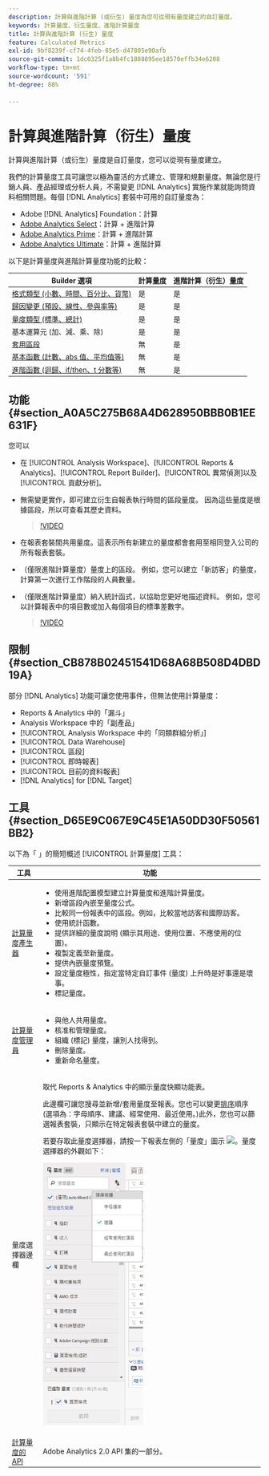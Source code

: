 ```yaml
---
description: 計算與進階計算 (或衍生) 量度為您可從現有量度建立的自訂量度。
keywords: 計算量度、衍生量度、進階計算量度
title: 計算與進階計算 (衍生) 量度
feature: Calculated Metrics
exl-id: 9bf8239f-cf74-4feb-85e5-d47805e90afb
source-git-commit: 1dc0325f1a8b4fc1888895ee18570effb34e6208
workflow-type: tm+mt
source-wordcount: '591'
ht-degree: 88%

---
```


# 計算與進階計算（衍生）量度

計算與進階計算（或衍生）量度是自訂量度，您可以從現有量度建立。

我們的計算量度工具可讓您以極為靈活的方式建立、管理和規劃量度。無論您是行銷人員、產品經理或分析人員，不需變更 [!DNL Analytics] 實施作業就能詢問資料相關問題。每個 [!DNL Analytics] 套裝中可用的自訂量度為：

* Adobe [!DNL Analytics] Foundation：計算
* [Adobe Analytics Select](https://www.adobe.com/tw/data-analytics-cloud/analytics/select.html)：計算 + 進階計算
* [Adobe Analytics Prime](https://www.adobe.com/tw/data-analytics-cloud/analytics.htmlanalytics/prime.html)：計算 + 進階計算
* [Adobe Analytics Ultimate](https://www.adobe.com/tw/data-analytics-cloud/analytics/ultimate.html)：計算 + 進階計算

以下是計算量度與進階計算量度功能的比較：

| Builder 選項 | 計算量度 | 進階計算（衍生）量度 |
|---|---|---|
| [格式類型 (小數、時間、百分比、貨幣)](/help/components/c-calcmetrics/c-workflow/cm-workflow/c-build-metrics/cm-build-metrics.md) | 是 | 是 |
| [歸因變更 (預設、線性、參與率等)](/help/components/c-calcmetrics/c-workflow/cm-workflow/c-build-metrics/m-metric-type-alloc.md) | 是 | 是 |
| [量度類型 (標準、總計)](/help/components/c-calcmetrics/c-workflow/cm-workflow/c-build-metrics/m-metric-type-alloc.md) | 是 | 是 |
| 基本運算元 (加、減、乘、除) | 是 | 是 |
| [套用區段](/help/components/c-calcmetrics/c-workflow/cm-workflow/c-build-metrics/metrics-with-segments.md) | 無 | 是 |
| [基本函數 (計數、abs 值、平均值等)](/help/components/c-calcmetrics/cm-reference/cm-functions.md) | 無 | 是 |
| [進階函數 (迴歸、if/then、t 分數等)](/help/components/c-calcmetrics/cm-reference/cm-adv-functions.md) | 無 | 是 |

## 功能 {#section_A0A5C275B68A4D628950BBB0B1EE631F}

您可以

* 在 [!UICONTROL Analysis Workspace]、[!UICONTROL Reports &amp; Analytics]、[!UICONTROL Report Builder]、[!UICONTROL 異常偵測]以及[!UICONTROL 貢獻分析]。
* 無需變更實作，即可建立衍生自報表執行時間的區段量度。 因為這些量度是根據區段，所以可查看其歷史資料。 

  >[!VIDEO](https://video.tv.adobe.com/v/25407/?quality=12&learn=on)

* 在報表套裝間共用量度。這表示所有新建立的量度都會套用至相同登入公司的所有報表套裝。
* （僅限進階計算量度）量度上的區段。 例如，您可以建立「新訪客」的量度，計算第一次進行工作階段的人員數量。

* （僅限進階計算量度）納入統計函式，以協助您更好地描述資料。 例如，您可以計算報表中的項目數或加入每個項目的標準差數字。

  >[!VIDEO](https://video.tv.adobe.com/v/25409/?quality=12&learn=on)

## 限制 {#section_CB878B02451541D68A68B508D4DBD19A}

部分 [!DNL Analytics] 功能可讓您使用事件，但無法使用計算量度：

* Reports &amp; Analytics 中的「漏斗」
* Analysis Workspace 中的「副產品」
* [!UICONTROL Analysis Workspace 中的「同類群組分析」]
* [!UICONTROL Data Warehouse]
* [!UICONTROL 區段]
* [!UICONTROL 即時報表]
* [!UICONTROL 目前的資料報表]
* [!DNL Analytics] for [!DNL Target]

## 工具 {#section_D65E9C067E9C45E1A50DD30F50561BB2}

以下為「 」的簡短概述 [!UICONTROL 計算量度] 工具：

<table id="table_520AFE97DB514958ABE23FD3C9CE0ABD"> 
 <thead> 
  <tr> 
   <th colname="col1" class="entry"> 工具 </th> 
   <th colname="col2" class="entry"> 功能 </th> 
  </tr>
 </thead>
 <tbody> 
  <tr> 
   <td colname="col1"><a href="/help/components/c-calcmetrics/c-workflow/cm-workflow/c-build-metrics/cm-build-metrics.md"  > 計算量度產生器</a> </td> 
   <td colname="col2"> 
    <ul id="ul_E6F02AB9DF204C2F9A0AC92A31594B3E"> 
     <li id="li_A4A6E716374243A190C539A3F4A41C0C">使用進階配置模型建立計算量度和進階計算量度。 </li> 
     <li id="li_C8C97BA4E227463E98077ABA5818FFC6">新增區段內嵌至量度公式。 </li> 
     <li id="li_8503D9E06A3C46569B5CDB4B90F72446">比較同一份報表中的區段。例如，比較當地訪客和國際訪客。 </li> 
     <li id="li_4B528FDE1F96400DBA0D3276408FF919">使用統計函數。 </li> 
     <li id="li_C1162B1EA6784B8189A8A87E2B0DA79A">提供詳細的量度說明 (顯示其用途、使用位置、不應使用的位置)。 </li> 
     <li id="li_DEA13F5E8BF94AF1B311C467FE6E2A74">複製定義至新量度。 </li> 
     <li id="li_8C21F55015D44910904202D2BF74221C">提供內嵌量度預覽。 </li> 
     <li id="li_3704F66C321C477F9D4F52E068C231BD">設定量度極性，指定當特定自訂事件 (量度) 上升時是好事還是壞事。 </li> 
     <li id="li_9D45319FA965476FB1C90DE8AA72BBD7">標記量度。 </li> 
    </ul> </td> 
  </tr> 
  <tr> 
   <td colname="col1"><a href="/help/components/c-calcmetrics/c-workflow/cm-workflow/cm-manager.md"  > 計算量度管理員</a> </td> 
   <td colname="col2"> 
    <ul id="ul_E4D20D5DD3904CC6A85785B5BD4C1B1E"> 
     <li id="li_E0B216BA1478406EB6212263DF71D85B">與他人共用量度。 </li> 
     <li id="li_96EB16FAF3454211AAEF78EA5B08927F">核准和管理量度。 </li> 
     <li id="li_3ADBD2428EAC4B0AA61222D87C3AF2B7">組織 (標記) 量度，讓別人找得到。 </li> 
     <li id="li_726F3C3390744E49BA63606FE196880E">刪除量度。 </li> 
     <li id="li_F306BA4FA8AF4A6E987BA62634659A2F">重新命名量度。 </li> 
    </ul> </td> 
  </tr> 
  <tr> 
   <td colname="col1"> 量度選擇器邊欄 </td> 
   <td colname="col2"> <p>取代 <span class="uicontrol"> Reports &amp; Analytics</span> 中的<span class="uicontrol">顯示量度</span>快顯功能表。 </p> <p>此邊欄可讓您搜尋並新增/套用量度至報表。您也可以變更<a href="/help/components/c-calcmetrics/c-workflow/cm-workflow/cm-finding.md"  >排序</a>順序 (選項為：字母順序、建議、經常使用、最近使用。)此外，您也可以篩選報表套裝，只顯示在特定報表套裝中建立的量度。 </p> <p>若要存取此量度選擇器，請按一下報表左側的「量度」圖示 <img placement="inline"  src="https://spectrum.adobe.com/static/icons/workflow_18/Smock_Event_18_N.svg" width="15px" id="image_2C6F20B4E634486B95BACD4CA47EF991" />。量度選擇器的外觀如下： </p> <p><img src="assets/metrics_rail.png" width="200px" id="image_379523E9AFEC4CF08D20C42C740AA358" /> </p> </td> 
  </tr> 
  <tr> 
   <td colname="col1"><a href="https://www.adobe.io/apis/experiencecloud/analytics/docs.html#!AdobeDocs/analytics-2.0-apis/master/README.md"  > 計算量度的 API</a> </td> 
   <td colname="col2"> <p>Adobe Analytics 2.0 API 集的一部分。 </p> </td> 
  </tr> 
 </tbody> 
</table>
